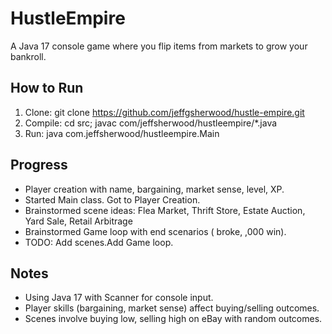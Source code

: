 ﻿# HustleEmpire
A Java 17 console game where you flip items from markets to grow your bankroll.

## How to Run
1. Clone: git clone https://github.com/jeffgsherwood/hustle-empire.git
2. Compile: cd src; javac com/jeffsherwood/hustleempire/*.java
3. Run: java com.jeffsherwood/hustleempire.Main

 ## Progress
- Player creation with name, bargaining, market sense, level, XP.
- Started Main class. Got to Player Creation.
- Brainstormed scene ideas: Flea Market, Thrift Store, Estate Auction, Yard Sale, Retail Arbitrage
- Brainstormed Game loop with end scenarios ( broke, ,000 win).
- TODO: Add scenes.Add Game loop.

## Notes
- Using Java 17 with Scanner for console input.
- Player skills (bargaining, market sense) affect buying/selling outcomes.
- Scenes involve buying low, selling high on eBay with random outcomes.
